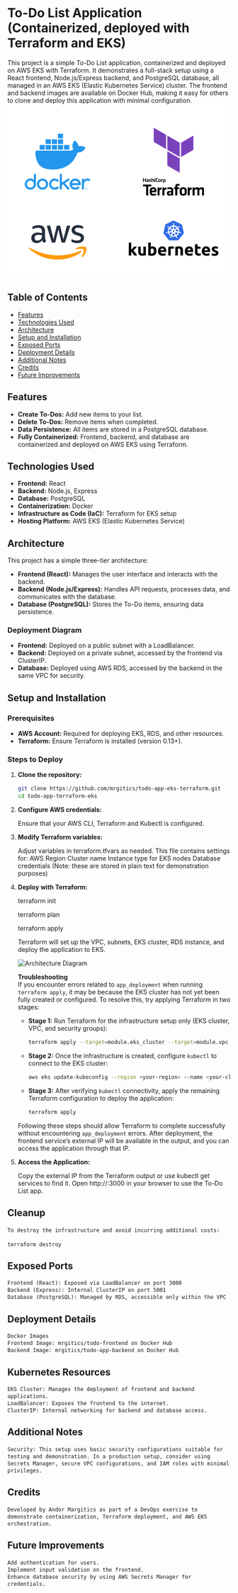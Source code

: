 # To-Do List Application (Containerized, deployed with Terraform and EKS)

This project is a simple To-Do List application, containerized and deployed on AWS EKS with Terraform. It demonstrates a full-stack setup using a React frontend, Node.js/Express backend, and PostgreSQL database, all managed in an AWS EKS (Elastic Kubernetes Service) cluster. The frontend and backend images are available on Docker Hub, making it easy for others to clone and deploy this application with minimal configuration.
![Architecture Diagram](./images/terraform.png)
## Table of Contents
- [Features](#features)
- [Technologies Used](#technologies-used)
- [Architecture](#architecture)
- [Setup and Installation](#setup-and-installation)
- [Exposed Ports](#exposed-ports)
- [Deployment Details](#deployment-details)
- [Additional Notes](#additional-notes)
- [Credits](#credits)
- [Future Improvements](#future-improvements)

## Features
- **Create To-Dos:** Add new items to your list.
- **Delete To-Dos:** Remove items when completed.
- **Data Persistence:** All items are stored in a PostgreSQL database.
- **Fully Containerized:** Frontend, backend, and database are containerized and deployed on AWS EKS using Terraform.

## Technologies Used
- **Frontend:** React
- **Backend:** Node.js, Express
- **Database:** PostgreSQL
- **Containerization:** Docker
- **Infrastructure as Code (IaC):** Terraform for EKS setup
- **Hosting Platform:** AWS EKS (Elastic Kubernetes Service)

## Architecture
This project has a simple three-tier architecture:

- **Frontend (React):** Manages the user interface and interacts with the backend.
- **Backend (Node.js/Express):** Handles API requests, processes data, and communicates with the database.
- **Database (PostgreSQL):** Stores the To-Do items, ensuring data persistence.

### Deployment Diagram
- **Frontend:** Deployed on a public subnet with a LoadBalancer.
- **Backend:** Deployed on a private subnet, accessed by the frontend via ClusterIP.
- **Database:** Deployed using AWS RDS, accessed by the backend in the same VPC for security.

## Setup and Installation

### Prerequisites
- **AWS Account:** Required for deploying EKS, RDS, and other resources.
- **Terraform:** Ensure Terraform is installed (version 0.13+).

### Steps to Deploy

1. **Clone the repository:**
   ```bash
   git clone https://github.com/mrgitics/todo-app-eks-terraform.git
   cd todo-app-terraform-eks

2. **Configure AWS credentials:**

    Ensure that your AWS CLI, Terraform and Kubectl is configured.

3. **Modify Terraform variables:**

    Adjust variables in terraform.tfvars as needed. This file contains settings for:
    AWS Region
    Cluster name
    Instance type for EKS nodes
    Database credentials (Note: these are stored in plain text for demonstration purposes)

4. **Deploy with Terraform:**


    terraform init

    terraform plan
    
    terraform apply
    
    Terraform will set up the VPC, subnets, EKS cluster, RDS instance, and deploy the application to EKS.

    ![Architecture Diagram](./images/code.png)

    **Troubleshooting**  
    If you encounter errors related to `app_deployment` when running `terraform apply`, it may be because the EKS cluster has not yet been fully created or configured. To resolve this, try applying Terraform in two stages:

    - **Stage 1:** Run Terraform for the infrastructure setup only (EKS cluster, VPC, and security groups):

      ```bash
      terraform apply --target=module.eks_cluster --target=module.vpc --target=module.security_group --target=module.iam_roles
      ```

    - **Stage 2:** Once the infrastructure is created, configure `kubectl` to connect to the EKS cluster:

      ```bash
      aws eks update-kubeconfig --region <your-region> --name <your-cluster-name>
      ```

    - **Stage 3:** After verifying `kubectl` connectivity, apply the remaining Terraform configuration to deploy the application:

      ```bash
      terraform apply
      ```

    Following these steps should allow Terraform to complete successfully without encountering `app_deployment` errors.
    After deployment, the frontend service’s external IP will be available in the output, and you can access the application through that IP.

5. **Access the Application:**

    Copy the external IP from the Terraform output or use kubectl get services to find it.
    Open http://<external-ip>:3000 in your browser to use the To-Do List app.

## Cleanup
    To destroy the infrastructure and avoid incurring additional costs:

    terraform destroy

## Exposed Ports
    Frontend (React): Exposed via LoadBalancer on port 3000
    Backend (Express): Internal ClusterIP on port 5001
    Database (PostgreSQL): Managed by RDS, accessible only within the VPC

## Deployment Details
    Docker Images
    Frontend Image: mrgitics/todo-frontend on Docker Hub
    Backend Image: mrgitics/todo-app-backend on Docker Hub

## Kubernetes Resources
    EKS Cluster: Manages the deployment of frontend and backend applications.
    LoadBalancer: Exposes the frontend to the internet.
    ClusterIP: Internal networking for backend and database access.

## Additional Notes
    Security: This setup uses basic security configurations suitable for testing and demonstration. In a production setup, consider using Secrets Manager, secure VPC configurations, and IAM roles with minimal privileges.

## Credits
    Developed by Andor Margitics as part of a DevOps exercise to demonstrate containerization, Terraform deployment, and AWS EKS orchestration.

## Future Improvements
    Add authentication for users.
    Implement input validation on the frontend.
    Enhance database security by using AWS Secrets Manager for credentials.

